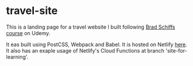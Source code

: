 # travel-site

This is a landing page for a travel website I built following [Brad Schiffs course](https://www.udemy.com/course/git-a-web-developer-job-mastering-the-modern-workflow/) on Udemy.

It eas built using PostCSS, Webpack and Babel. It is hosted on Netlify [here](https://cvescapes.netlify.com). It also has an exaple usage of Netlify's Cloud Functions at branch 'site-for-learning'.
